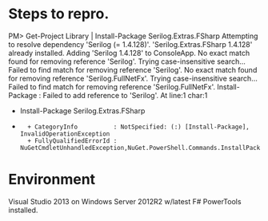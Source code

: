 # Steps to repro.

PM>  Get-Project Library | Install-Package Serilog.Extras.FSharp
Attempting to resolve dependency 'Serilog (= 1.4.128)'.
'Serilog.Extras.FSharp 1.4.128' already installed.
Adding 'Serilog 1.4.128' to ConsoleApp.
No exact match found for removing reference 'Serilog'. Trying case-insensitive search...
Failed to find match for removing reference 'Serilog'.
No exact match found for removing reference 'Serilog.FullNetFx'. Trying case-insensitive search...
Failed to find match for removing reference 'Serilog.FullNetFx'.
Install-Package : Failed to add reference to 'Serilog'.
At line:1 char:1
+ Install-Package Serilog.Extras.FSharp
+ ~~~~~~~~~~~~~~~~~~~~~~~~~~~~~~~~~~~~~
    + CategoryInfo          : NotSpecified: (:) [Install-Package], InvalidOperationException
    + FullyQualifiedErrorId : NuGetCmdletUnhandledException,NuGet.PowerShell.Commands.InstallPackageCommand

# Environment
Visual Studio 2013 on Windows Server 2012R2 w/latest F# PowerTools installed. 